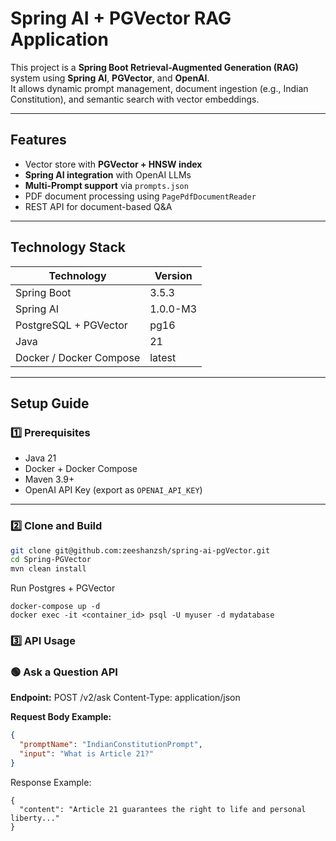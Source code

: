 # Spring AI + PGVector RAG Application

This project is a **Spring Boot Retrieval-Augmented Generation (RAG)** system using **Spring AI**, **PGVector**, and **OpenAI**.  
It allows dynamic prompt management, document ingestion (e.g., Indian Constitution), and semantic search with vector embeddings.

---

## Features

- Vector store with **PGVector + HNSW index**
- **Spring AI integration** with OpenAI LLMs
- **Multi-Prompt support** via `prompts.json`
- PDF document processing using `PagePdfDocumentReader`
- REST API for document-based Q&A

---

## Technology Stack

| Technology            | Version   |
|----------------------|-----------|
| Spring Boot           | 3.5.3     |
| Spring AI             | 1.0.0-M3  |
| PostgreSQL + PGVector | pg16      |
| Java                  | 21        |
| Docker / Docker Compose | latest |

---

## Setup Guide

### 1️⃣ Prerequisites

- Java 21
- Docker + Docker Compose
- Maven 3.9+
- OpenAI API Key (export as `OPENAI_API_KEY`)

---

### 2️⃣ Clone and Build

```bash
git clone git@github.com:zeeshanzsh/spring-ai-pgVector.git
cd Spring-PGVector
mvn clean install
````
Run Postgres + PGVector
```
docker-compose up -d
docker exec -it <container_id> psql -U myuser -d mydatabase
```
### 3️⃣ API Usage

### 🟢 Ask a Question API

**Endpoint:**
POST /v2/ask
Content-Type: application/json

**Request Body Example:**

```json
{
  "promptName": "IndianConstitutionPrompt",
  "input": "What is Article 21?"
}
```
Response Example:
```
{
  "content": "Article 21 guarantees the right to life and personal liberty..."
}
```
